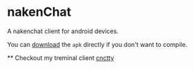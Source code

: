 # nakenChat

A nakenchat client for android devices.

You can [download](https://github.com/panv-00/nakenChat/blob/master/apk/nakenChat.apk) the `apk` directly if you don't want to compile.

** Checkout my treminal client [cnctty](https://github.com/panv-00/cnctty.git)
